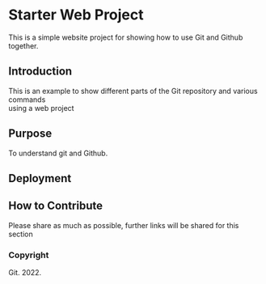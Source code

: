 # Starter Web Project

This is a simple website project for
showing how to use Git and Github together.

## Introduction

This is an example to show different parts
of the Git repository and various commands  
using a web project

## Purpose

To understand git and Github.

## Deployment

## How to Contribute
Please share as much as possible, further links will be shared for this section
### Copyright

Git. 2022.